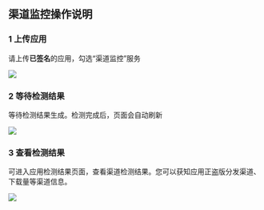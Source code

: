 ## 渠道监控操作说明

### 1 上传应用

请上传**已签名**的应用，勾选“渠道监控”服务

![](https://mccdn.qcloud.com/static/img/e289ff14ca845e8d46331ab75eee19a0/image.png)


### 2 等待检测结果
等待检测结果生成。检测完成后，页面会自动刷新

![](https://mccdn.qcloud.com/static/img/2880a501e3beedbe5dea0cab2e164491/image.png)
 

### 3 查看检测结果
可进入应用检测结果页面，查看渠道检测结果。您可以获知应用正盗版分发渠道、下载量等渠道信息。

![](https://mccdn.qcloud.com/static/img/489c4345ae54186b5f31d73befe7b9f9/image.png)

 